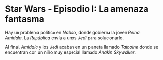 # Star Wars - Episodio I: La amenaza fantasma

Hay un problema político en _Naboo_, donde gobierna la joven *Reina Amidala*. La _República_ envía a unos _Jedi_ para solucionarlo.

Al final, *Amidala* y los _Jedi_ acaban en un planeta llamado _Tatooine_ donde se encuentran con un niño muy especial llamado *Anakin Skywalker*.

